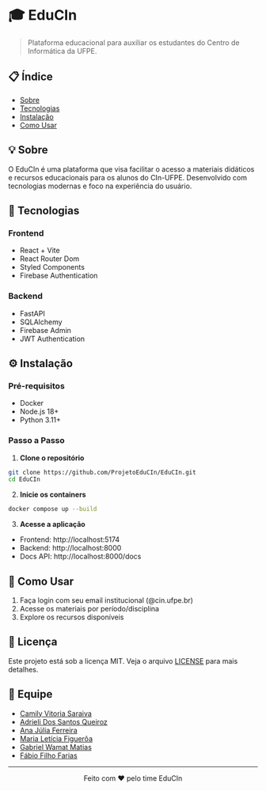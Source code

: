 # 🎓 EduCIn

> Plataforma educacional para auxiliar os estudantes do Centro de Informática da UFPE.

## 📋 Índice

- [Sobre](#-sobre)
- [Tecnologias](#-tecnologias)
- [Instalação](#-instalação)
- [Como Usar](#-como-usar)

## 💡 Sobre

O EduCIn é uma plataforma que visa facilitar o acesso a materiais didáticos e recursos educacionais para os alunos do CIn-UFPE. Desenvolvido com tecnologias modernas e foco na experiência do usuário.

## 🚀 Tecnologias

### Frontend

- React + Vite
- React Router Dom
- Styled Components
- Firebase Authentication

### Backend

- FastAPI
- SQLAlchemy
- Firebase Admin
- JWT Authentication

## ⚙️ Instalação

### Pré-requisitos

- Docker
- Node.js 18+
- Python 3.11+

### Passo a Passo

1. **Clone o repositório**

```bash
git clone https://github.com/ProjetoEduCIn/EduCIn.git
cd EduCIn
```

2. **Inicie os containers**

```bash
docker compose up --build
```

3. **Acesse a aplicação**

- Frontend: http://localhost:5174
- Backend: http://localhost:8000
- Docs API: http://localhost:8000/docs

## 🎯 Como Usar

1. Faça login com seu email institucional (@cin.ufpe.br)
2. Acesse os materiais por período/disciplina
3. Explore os recursos disponíveis

## 📝 Licença

Este projeto está sob a licença MIT. Veja o arquivo [LICENSE](LICENSE) para mais detalhes.

## 👥 Equipe

- [Camily Vitoria Saraiva](https://github.com/CamilySaraiva)
- [Adrieli Dos Santos Queiroz](https://github.com/adriqueirozz)
- [Ana Júlia Ferreira ](https://github.com/jujubsfs)
- [Maria Letícia Figuerôa](https://github.com/LetsSI)
- [Gabriel Wamat Matias](https://github.com/Gabriel-Wamat)
- [Fábio Filho Farias](https://github.com/FabinhoFarias)

---

<p align="center">
Feito com ❤️ pelo time EduCIn
</p>

